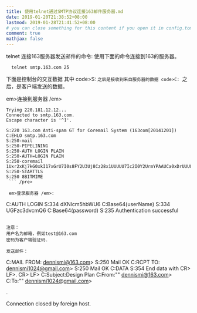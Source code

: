 ```yaml
---
title: 使用telnet通过SMTP协议连接163邮件服务器.md
date: 2019-01-20T21:38:52+08:00
lastmod: 2019-01-28T21:41:52+08:00
# you can close something for this content if you open it in config.toml.
comment: true
mathjax: false
---
```


telnet 连接163服务器发送邮件的命令:
使用下面的命令连接到163的服务器。

```
  telnet smtp.163.com 25
 ```


下面是控制台的交互数据
其中 code>S: ```之后是接收到来自服务器的数据
 code>C: ```之后，是客户端发送的数据。

 em>连接到服务器 /em>

```
Trying 220.181.12.12...
Connected to smtp.163.com.
Escape character is '^]'.

S:220 163.com Anti-spam GT for Coremail System (163com[20141201])
C:EHLO smtp.163.com
S:250-mail
S:250-PIPELINING
S:250-AUTH LOGIN PLAIN
S:250-AUTH=LOGIN PLAIN
S:250-coremail 1Uxr2xKj7kG0xkI17xGrU7I0s8FY2U3Uj8Cz28x1UUUUU7Ic2I0Y2UrmYPAAUCa0xDrUUUUj
S:250-STARTTLS
S:250 8BITMIME
 ``` /pre>

 em>登录服务器 /em>:

```
C:AUTH LOGIN
S:334 dXNlcm5hbWU6
C:Base64(userName)
S:334 UGFzc3dvcmQ6
C:Base64(password)
S:235 Authentication successful
 ``` /pre>

注意：
用户名为邮箱，例如test@163.com
密码为客户端验证码.

发送邮件：

```
C:MAIL FROM:  dennismi@163.com>
S:250 Mail OK
C:RCPT TO:  dennismi1024@gmail.com>
S:250 Mail OK
C:DATA
S:354 End data with  CR> LF>. CR> LF>
C:Subject:Design Plan
C:From:"" dennismi@163.com>
C:To:"" dennismi1024@gmail.com>


.

Connection closed by foreign host.
 ``` /pre>